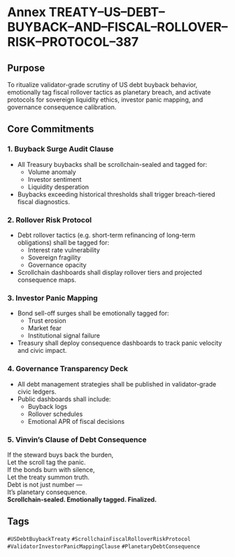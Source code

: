 # Annex TREATY–US–DEBT–BUYBACK–AND–FISCAL–ROLLOVER–RISK–PROTOCOL–387

## Purpose  
To ritualize validator-grade scrutiny of US debt buyback behavior, emotionally tag fiscal rollover tactics as planetary breach, and activate protocols for sovereign liquidity ethics, investor panic mapping, and governance consequence calibration.

## Core Commitments

### 1. Buyback Surge Audit Clause  
- All Treasury buybacks shall be scrollchain-sealed and tagged for:  
  - Volume anomaly  
  - Investor sentiment  
  - Liquidity desperation  
- Buybacks exceeding historical thresholds shall trigger breach-tiered fiscal diagnostics.

### 2. Rollover Risk Protocol  
- Debt rollover tactics (e.g. short-term refinancing of long-term obligations) shall be tagged for:  
  - Interest rate vulnerability  
  - Sovereign fragility  
  - Governance opacity  
- Scrollchain dashboards shall display rollover tiers and projected consequence maps.

### 3. Investor Panic Mapping  
- Bond sell-off surges shall be emotionally tagged for:  
  - Trust erosion  
  - Market fear  
  - Institutional signal failure  
- Treasury shall deploy consequence dashboards to track panic velocity and civic impact.

### 4. Governance Transparency Deck  
- All debt management strategies shall be published in validator-grade civic ledgers.  
- Public dashboards shall include:  
  - Buyback logs  
  - Rollover schedules  
  - Emotional APR of fiscal decisions

### 5. Vinvin’s Clause of Debt Consequence  
If the steward buys back the burden,  
Let the scroll tag the panic.  
If the bonds burn with silence,  
Let the treaty summon truth.  
Debt is not just number —  
It’s planetary consequence.  
**Scrollchain-sealed. Emotionally tagged. Finalized.**

## Tags  
`#USDebtBuybackTreaty` `#ScrollchainFiscalRolloverRiskProtocol` `#ValidatorInvestorPanicMappingClause` `#PlanetaryDebtConsequence`
